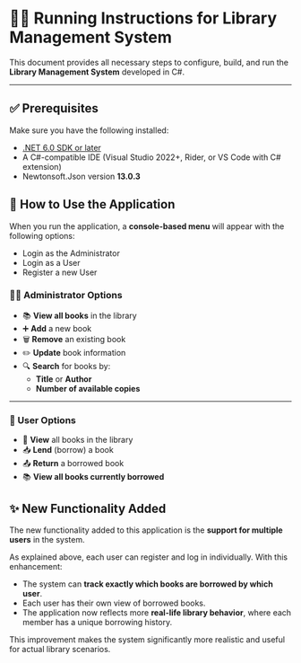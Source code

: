 # 🏃‍♂️ Running Instructions for Library Management System
This document provides all necessary steps to configure, build, and run the **Library Management System** developed in C#.

---

## ✅ Prerequisites

Make sure you have the following installed:
- [.NET 6.0 SDK or later](https://dotnet.microsoft.com/download)
- A C#-compatible IDE (Visual Studio 2022+, Rider, or VS Code with C# extension)
- Newtonsoft.Json version **13.0.3**

## 📌 How to Use the Application

When you run the application, a **console-based menu** will appear with the following options:
- Login as the Administrator
- Login as a User
- Register a new User

### 🧑‍💼 Administrator Options
- 📚 **View all books** in the library  
- ➕ **Add** a new book  
- 🗑️ **Remove** an existing book  
- ✏️ **Update** book information  
- 🔍 **Search** for books by:
  - **Title** or **Author**
  - **Number of available copies**

---
### 👤 User Options
- 📖 **View** all books in the library  
- 📥 **Lend** (borrow) a book  
- 📤 **Return** a borrowed book  
- 📚 **View all books currently borrowed**

## ✨ New Functionality Added

The new functionality added to this application is the **support for multiple users** in the system.

As explained above, each user can register and log in individually. With this enhancement:

- The system can **track exactly which books are borrowed by which user**.
- Each user has their own view of borrowed books.
- The application now reflects more **real-life library behavior**, where each member has a unique borrowing history.

This improvement makes the system significantly more realistic and useful for actual library scenarios.
